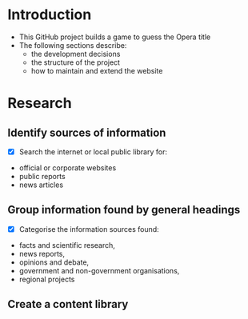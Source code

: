 # Introduction

 * This GitHub project builds a game to guess the Opera title
 * The following sections describe:
   * the development decisions
   * the structure of the project
   * how to maintain and extend the website

# Research

## Identify sources of information

- [x] Search the internet or local public library for:

 * official or corporate websites
 * public reports
 * news articles

## Group information found by general headings

- [x] Categorise the information sources found: 

 * facts and scientific research,
 * news reports,
 * opinions and debate,
 * government and non-government organisations,
 * regional projects

## Create a content library



